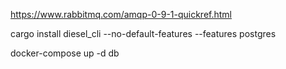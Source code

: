 https://www.rabbitmq.com/amqp-0-9-1-quickref.html

cargo install diesel_cli --no-default-features --features postgres

docker-compose up -d db